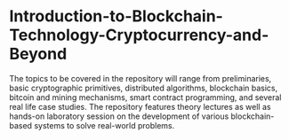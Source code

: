 # Introduction-to-Blockchain-Technology-Cryptocurrency-and-Beyond
The topics to be covered in the repository will range from preliminaries, basic cryptographic primitives, distributed algorithms, blockchain basics, bitcoin and mining mechanisms, smart contract programming, and several real life case studies. The repository features theory lectures as well as hands-on laboratory session on the development of various blockchain-based systems to solve real-world problems.
